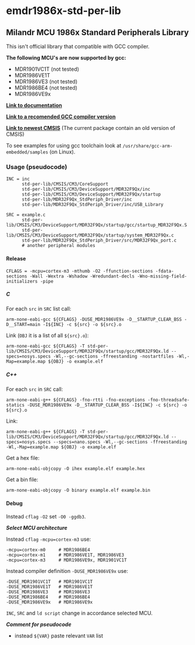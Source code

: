 # emdr1986x-std-per-lib
## Milandr MCU 1986x Standard Peripherals Library

This isn't official library that compatible with GCC compiler.

**The following MCU's are now supported by gcc:**
- MDR1901VC1T (not tested)
- MDR1986VE1T
- MDR1986VE3 (not tested)
- MDR1986BE4 (not tested)
- MDR1986VE9x

[**Link to documentation**](https://github.com/eldarkg/emdr1986x-std-per-lib-doc)

[**Link to a recomended GCC compiler version**](https://developer.arm.com/open-source/gnu-toolchain/gnu-rm)

[**Link to newest CMSIS**](https://github.com/ARM-software/CMSIS_5) (The current package contain an old version of CMSIS)

To see examples for using gcc toolchain look at ```/usr/share/gcc-arm-embedded/samples``` (on Linux).

### Usage (pseudocode)
```
INC = inc
      std-per-lib/CMSIS/CM3/CoreSupport
      std-per-lib/CMSIS/CM3/DeviceSupport/MDR32F9Qx/inc
      std-per-lib/CMSIS/CM3/DeviceSupport/MDR32F9Qx/startup
      std-per-lib/MDR32F9Qx_StdPeriph_Driver/inc
      std-per-lib/MDR32F9Qx_StdPeriph_Driver/inc/USB_Library
```
```
SRC = example.c
      std-per-lib/CMSIS/CM3/DeviceSupport/MDR32F9Qx/startup/gcc/startup_MDR32F9Qx.S
      std-per-lib/CMSIS/CM3/DeviceSupport/MDR32F9Qx/startup/system_MDR32F9Qx.c
      std-per-lib/MDR32F9Qx_StdPeriph_Driver/src/MDR32F9Qx_port.c
      # another peripheral modules
```
#### Release

```
CFLAGS = -mcpu=cortex-m3 -mthumb -O2 -ffunction-sections -fdata-sections -Wall -Wextra -Wshadow -Wredundant-decls -Wno-missing-field-initializers -pipe
```

##### C

For each `src` in `SRC` list call:
```
arm-none-eabi-gcc ${CFLAGS} -DUSE_MDR1986VE9x -D__STARTUP_CLEAR_BSS -D__START=main -I${INC} -c ${src} -o ${src}.o
```
Link (`OBJ` it is a list of all `${src}.o`):
```
arm-none-eabi-gcc ${CFLAGS} -T std-per-lib/CMSIS/CM3/DeviceSupport/MDR32F9Qx/startup/gcc/MDR32F9Qx.ld --specs=nosys.specs -Wl,--gc-sections -ffreestanding -nostartfiles -Wl,-Map=example.map ${OBJ} -o example.elf
```

##### C++

For each `src` in `SRC` call:
```
arm-none-eabi-g++ ${CFLAGS} -fno-rtti -fno-exceptions -fno-threadsafe-statics -DUSE_MDR1986VE9x -D__STARTUP_CLEAR_BSS -I${INC} -c ${src} -o ${src}.o
```
Link:
```
arm-none-eabi-g++ ${CFLAGS} -T std-per-lib/CMSIS/CM3/DeviceSupport/MDR32F9Qx/startup/gcc/MDR32F9Qx.ld --specs=nosys.specs --specs=nano.specs -Wl,--gc-sections -ffreestanding  -Wl,-Map=example.map ${OBJ} -o example.elf
```

Get a hex file:
```
arm-none-eabi-objcopy -O ihex example.elf example.hex
```

Get a bin file:
```
arm-none-eabi-objcopy -O binary example.elf example.bin
```

#### Debug

Instead `cflag` `-O2` set `-O0 -ggdb3`.

***Select MCU architecture***

Instead `cflag` `-mcpu=cortex-m3` use:
```
-mcpu=cortex-m0     # MDR1986BE4
-mcpu=cortex-m1     # MDR1986VE1T, MDR1986VE3
-mcpu=cortex-m3     # MDR1986VE9x, MDR1901VC1T
```
Instead compiler definition `-DUSE_MDR1986VE9x` use:
```
-DUSE_MDR1901VC1T   # MDR1901VC1T
-DUSE_MDR1986VE1T   # MDR1986VE1T
-DUSE_MDR1986VE3    # MDR1986VE3
-DUSE_MDR1986BE4    # MDR1986BE4
-DUSE_MDR1986VE9x   # MDR1986VE9x
```
`INC`, `SRC` and `ld script` change in accordance selected MCU.

***Comment for pseudocode***
- instead `${VAR}` paste relevant `VAR` list
